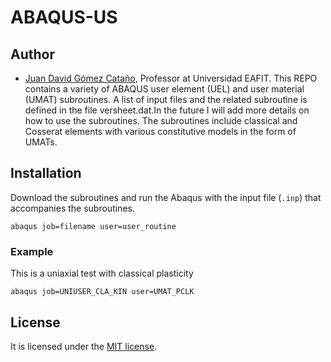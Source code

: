 # ABAQUS-US
## Author
- [Juan David Gómez Cataño](http://www.eafit.edu.co/docentes-investigadores/Paginas/juan-gomez.aspx), Professor at Universidad EAFIT.
This REPO contains a variety of ABAQUS user element (UEL) and user material (UMAT) subroutines. A list of input files and the related subroutine is defined in the file versheet.dat.In the future I will add more details on how to use the subroutines. The subroutines include classical and Cosserat elements with various constitutive models in the form of UMATs.

## Installation
Download the subroutines and run the Abaqus with the input file (`.inp`) that accompanies the subroutines.

    abaqus job=filename user=user_routine

### Example
This is a uniaxial test with classical plasticity

    abaqus job=UNIUSER_CLA_KIN user=UMAT_PCLK

## License
It is licensed under the [MIT license](http://en.wikipedia.org/wiki/MIT_License).
